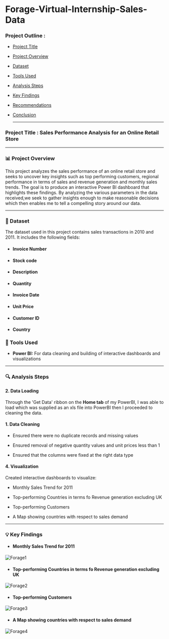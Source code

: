 # Forage-Virtual-Internship-Sales-Data

### Project Outline :

- [Project Title](Project-Title)

- [Project Overview](Project-Overview)

- [Dataset](Dataset)

- [Tools Used](Tools-Used)

- [Analysis Steps](Analysis-Steps)

- [Key Findings](Key-Findings)

- [Recommendations](Recommendations)

- [Conclusion](Conclusion)

  ----------------

### Project Title : Sales Performance Analysis for an Online Retail Store

----------

### 📊 Project Overview

This project analyzes the sales performance of an online retail store and seeks to uncover key insights such as top performing customers, regional performance in terms of sales and revenue generation and monthly sales trends. The goal is to produce an interactive Power BI dashboard that highlights these findings. By analyzing the various parameters in the data received,we seek to gather insights enough to make reasonable decisions which then enables me to tell a compelling story around our data.

---------------

### 📂 Dataset

The dataset used in this project contains sales transactions in 2010 and 2011. It includes the following fields:
- #### Invoice Number
- #### Stock code
- #### Description
- #### Quantity
- #### Invoice Date
- #### Unit Price
- #### Customer ID
- #### Country

### 🧰 Tools Used

- **Power BI:** For data cleaning and building of interactive dashboards and visualizations

- ---------
### 🔍 Analysis Steps

#### 2. Data Loading
Through the 'Get Data' ribbon on the **Home tab** of my PowerBI, I was able to load which was supplied as an xls file into PowerBI then I proceeded to cleaning the data.

#### 1. Data Cleaning

- Ensured there were no duplicate records and missing values

- Ensured removal of negative quantity values and unit prices less than 1

- Ensured that the columns were fixed at the right data type

#### 4. Visualization

 Created interactive dashboards to visualize:

  - Monthly Sales Trend for 2011
    
  - Top-performing Countries in terms fo Revenue generation excluding UK
 
  - Top-performing Customers

  - A Map showing countries with respect to sales demand

------------------------
### 💡 Key Findings

- #### Monthly Sales Trend for 2011
  
![Forage1](https://github.com/user-attachments/assets/6df4d2ac-5829-420a-8c79-ba862684b77e)

 - #### Top-performing Countries in terms fo Revenue generation excluding UK
   
![Forage2](https://github.com/user-attachments/assets/885a7dfc-8d26-4bf1-82c5-be0dd0ce27a1)

 - #### Top-performing Customers

![Forage3](https://github.com/user-attachments/assets/ead59324-13dc-49ee-9e05-001594293f77)

 - #### A Map showing countries with respect to sales demand

![Forage4](https://github.com/user-attachments/assets/a2c26182-3313-477d-8b18-cfc769d6952b)
